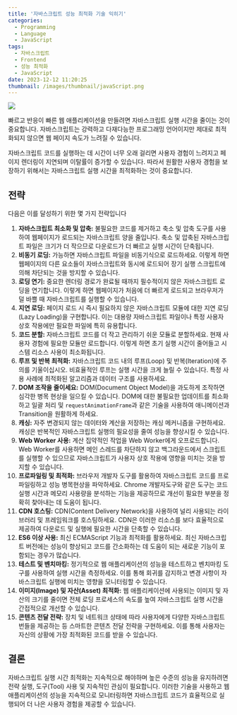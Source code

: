 ```yaml
---
title: '자바스크립트 성능 최적화 기술 익히기'
categories:
  - Programming
  - Language
  - JavaScript
tags:
  - 자바스크립트
  - Frontend
  - 성능 최적화
  - JavaScript
date: 2023-12-12 11:20:25
thumbnail: /images/thumbnail/javaScript.png
---
```


![](/images/header/js-dev-11.png)

빠르고 반응이 빠른 웹 애플리케이션을 만들려면 자바스크립트 실행 시간을 줄이는 것이 중요합니다. 자바스크립트는 강력하고 다재다능한 프로그래밍 언어이지만 제대로 최적화되지 않으면 웹 페이지 속도가 느려질 수 있습니다.

자바스크립트 코드를 실행하는 데 시간이 너무 오래 걸리면 사용자 경험이 느려지고 페이지 렌더링이 지연되며 이탈률이 증가할 수 있습니다. 따라서 원활한 사용자 경험을 보장하기 위해서는 자바스크립트 실행 시간을 최적화하는 것이 중요합니다.

## 전략

다음은 이를 달성하기 위한 몇 가지 전략입니다

1. **자바스크립트 최소화 및 압축:** 불필요한 코드를 제거하고 축소 및 압축 도구를 사용하여 웹페이지가 로드되는 자바스크립트 양을 줄입니다. 축소 및 압축된 자바스크립트 파일은 크기가 더 작으므로 다운로드가 더 빠르고 실행 시간이 단축됩니다.
   <br/>
2. **비동기 로딩:** 가능하면 자바스크립트 파일을 비동기식으로 로드하세요. 이렇게 하면 웹페이지의 다른 요소들이 자바스크립트와 동시에 로드되어 장기 실행 스크립트에 의해 차단되는 것을 방지할 수 있습니다.
   <br/>
3. **로딩 연기:** 중요한 렌더링 경로가 완료될 때까지 필수적이지 않은 자바스크립트 로딩을 연기합니다. 이렇게 하면 웹페이지가 처음에 더 빠르게 로드되고 브라우저가 덜 바쁠 때 자바스크립트를 실행할 수 있습니다.
   <br/>
4. **지연 로딩:** 페이지 로드 시 즉시 필요하지 않은 자바스크립트 모듈에 대한 지연 로딩(Lazy Loading)을 구현합니다. 이는 대용량 자바스크립트 파일이나 특정 사용자 상호 작용에만 필요한 파일에 특히 유용합니다.
   <br/>
5. **코드 분할:** 자바스크립트 코드를 더 작고 관리하기 쉬운 모듈로 분할하세요. 현재 사용자 경험에 필요한 모듈만 로드합니다. 이렇게 하면 초기 실행 시간이 줄어들고 시스템 리소스 사용이 최소화됩니다.
   <br/>
6. **루프 및 반복 최적화:** 자바스크립트 코드 내의 루프(Loop) 및 반복(Iteration)에 주의를 기울이십시오. 비효율적인 루프는 실행 시간을 크게 늘릴 수 있습니다. 특정 사용 사례에 최적화된 알고리즘과 데이터 구조를 사용하세요.
   <br/>
7. **DOM 조작을 줄이세요:** DOM(Document Object Model)을 과도하게 조작하면 심각한 병목 현상을 일으킬 수 있습니다. DOM에 대한 불필요한 업데이트를 최소화하고 일괄 처리 및 `requestAnimationFrame`과 같은 기술을 사용하여 애니메이션과 Transition을 원활하게 하세요.
   <br/>
8. **캐싱:** 자주 변경되지 않는 데이터와 계산을 저장하는 캐싱 메커니즘을 구현하세요. 캐싱은 반복적인 자바스크립트 실행의 필요성을 줄여 성능을 향상시킬 수 있습니다.
   <br/>
9. **Web Worker 사용:** 계산 집약적인 작업을 Web Worker에게 오프로드합니다. Web Worker를 사용하면 메인 스레드를 차단하지 않고 백그라운드에서 스크립트를 실행할 수 있으므로 자바스크립트가 사용자 상호 작용에 영향을 미치는 것을 방지할 수 있습니다.
   <br/>
10. **프로파일링 및 최적화:** 브라우저 개발자 도구를 활용하여 자바스크립트 코드를 프로파일링하고 성능 병목현상을 파악하세요. Chrome 개발자도구와 같은 도구는 코드 실행 시간과 메모리 사용량을 분석하는 기능을 제공하므로 개선이 필요한 부분을 정확히 찾아내는 데 도움이 됩니다.
    <br/>
11. **CDN 호스팅:** CDN(Content Delivery Network)을 사용하여 널리 사용되는 라이브러리 및 프레임워크를 호스팅하세요. CDN은 이러한 리소스를 보다 효율적으로 제공하여 다운로드 및 실행에 필요한 시간을 단축할 수 있습니다.
    <br/>
12. **ES6 이상 사용:** 최신 ECMAScript 기능과 최적화를 활용하세요. 최신 자바스크립트 버전에는 성능이 향상되고 코드를 간소화하는 데 도움이 되는 새로운 기능이 포함되는 경우가 많습니다.
    <br/>
13. **테스트 및 벤치마킹:** 정기적으로 웹 애플리케이션의 성능을 테스트하고 벤치마킹 도구를 사용하여 실행 시간을 측정하세요. 이를 통해 회귀를 감지하고 변경 사항이 자바스크립트 실행에 미치는 영향을 모니터링할 수 있습니다.
    <br/>
14. **이미지(Image) 및 자산(Asset) 최적화:** 웹 애플리케이션에 사용되는 이미지 및 자산의 크기를 줄이면 전체 로딩 프로세스의 속도를 높여 자바스크립트 실행 시간을 간접적으로 개선할 수 있습니다.
    <br/>
15. **콘텐츠 전달 전략:** 장치 및 네트워크 상태에 따라 사용자에게 다양한 자바스크립트 번들을 제공하는 등 스마트한 콘텐츠 전달 전략을 구현하세요. 이를 통해 사용자는 자신의 상황에 가장 최적화된 코드를 받을 수 있습니다.

## 결론

자바스크립트 실행 시간 최적화는 지속적으로 해야하며 높은 수준의 성능을 유지하려면 전략 실행, 도구(Tool) 사용 및 지속적인 관심이 필요합니다. 이러한 기술을 사용하고 웹 애플리케이션의 성능을 지속적으로 모니터링하면 자바스크립트 코드가 효율적으로 실행되어 더 나은 사용자 경험을 제공할 수 있습니다.
